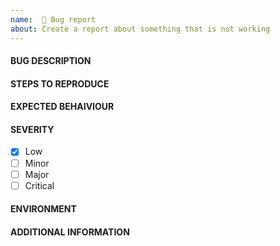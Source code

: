 ```yaml
---
name:  🐞 Bug report
about: Create a report about something that is not working
---
```


#### BUG DESCRIPTION
<!-- MANDATORY -->

#### STEPS TO REPRODUCE
<!-- MANDATORY -->

#### EXPECTED BEHAIVIOUR
<!-- MANDATORY -->

#### SEVERITY
  - [x] Low
  - [ ] Minor
  - [ ] Major
  - [ ] Critical

#### ENVIRONMENT
<!--- OPTIONAL -->
<!--

Information about operating system,.Net sdk versions and so on
can be added here.

-->

#### ADDITIONAL INFORMATION
<!-- OPTIONAL --> 
<!--

Information such as visual proofs, logs, affected areas can be added here.

-->